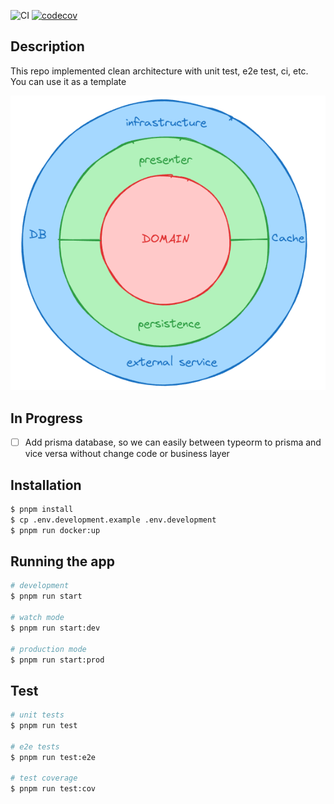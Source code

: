 ![CI](https://github.com/kidp2h/clean-architecture/actions/workflows/ci.yml/badge.svg)
[![codecov](https://codecov.io/gh/kidp2h/clean-architecture/graph/badge.svg?token=MR0T1Q3VO3)](https://codecov.io/gh/kidp2h/clean-architecture)

## Description

This repo implemented clean architecture with unit test, e2e test, ci, etc. You can use it as a template

![Clean architecture](https://github.com/kidp2h/clean-architecture/blob/main/.assets/clean-architecture.png?raw=true)

## In Progress

- [ ] Add prisma database, so we can easily between typeorm to prisma and vice versa without change code or business layer

## Installation

```bash
$ pnpm install
$ cp .env.development.example .env.development
$ pnpm run docker:up
```

## Running the app

```bash
# development
$ pnpm run start

# watch mode
$ pnpm run start:dev

# production mode
$ pnpm run start:prod

```

## Test

```bash
# unit tests
$ pnpm run test

# e2e tests
$ pnpm run test:e2e

# test coverage
$ pnpm run test:cov
```
